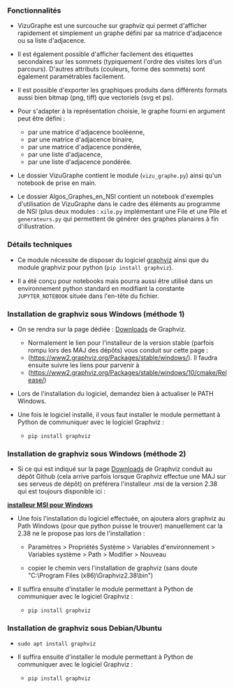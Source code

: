 ### Fonctionnalités
- VizuGraphe est une surcouche sur graphviz qui permet d'afficher rapidement et simplement un graphe défini par sa matrice d'adjacence ou sa liste d'adjacence.

- Il est également possible d'afficher facilement des étiquettes secondaires sur les sommets (typiquement l'ordre des visites lors d'un parcours). D'autres attributs (couleurs, forme des sommets) sont également paramétrables facilement.

- Il est possible d'exporter les graphiques produits dans différents formats aussi bien bitmap (png, tiff) que vectoriels (svg et ps).

- Pour s'adapter à la représentation choisie, le graphe fourni en argument peut être défini :
	- par une matrice d'adjacence booléenne,
	- par une matrice d'adjacence binaire,
	- par une matrice d'adjacence pondérée,
	- par une liste d'adjacence,
	- par une liste d'adjacence pondérée.
	
- Le dossier VizuGraphe contient le module (`vizu_graphe.py`) ainsi qu'un notebook de prise en main.
	
- Le dossier Algos_Graphes_en_NSI contient un notebook d'exemples d'utilisation de VizuGraphe dans le cadre des éléments au programme de NSI (plus deux modules : `xile.py` implémentant une File et une Pile et `generateurs.py` qui permettent de générer des graphes planaires à fin d'illustration.

### Détails techniques

- Ce module nécessite de disposer du logiciel [graphviz](https://graphviz.org/download/) ainsi que du module graphviz pour python (`pip install graphviz`).


- Il a été conçu pour notebooks mais pourra aussi être utilisé dans un environnement python standard en modifiant la constante `JUPYTER_NOTEBOOK` située dans l'en-tête du fichier.

### Installation de graphviz sous Windows (méthode 1)

- On se rendra sur la page dédiée : [Downloads](https://graphviz.org/download/) de Graphviz.

	- Normalement le lien pour l'installeur de la version stable (parfois rompu lors des MAJ des dépôts) vous conduit sur cette page :
	- (https://www2.graphviz.org/Packages/stable/windows/). Il faudra ensuite suivre les liens pour parvenir à 
	- (https://www2.graphviz.org/Packages/stable/windows/10/cmake/Release/)

- Lors de l'installation du logiciel, demandez bien à actualiser le PATH Windows.

- Une fois le logiciel installé, il vous faut installer le module permettant à Python de communiquer avec le logiciel Graphviz :

	- `pip install graphviz`
	
### Installation de graphviz sous Windows (méthode 2)

- Si ce qui est indiqué sur la page [Downloads](https://graphviz.org/download/) de Graphviz conduit au dépôt Github (cela arrive parfois lorsque Graphviz effectue une MAJ sur ses serveus de dépôt) on préférera l'installeur .msi de la version 2.38 qui est toujours disponible ici :  

**[installeur MSI pour Windows](https://graphviz.gitlab.io/_pages/Download/Download_windows.html)** 


- Une fois l'installation du logiciel effectuée, on ajoutera alors graphviz au Path Windows (pour que python puisse le trouver) manuellement car la 2.38 ne le propose pas lors de l'installation :

	- Paramètres > Propriétés Système > Variables d'environnement > Variables système > Path > Modifier > Nouveau 
	
	- copier le chemin vers l'installation de graphviz (sans doute "C:\Program Files (x86)\Graphviz2.38\bin")
	
- Il suffira ensuite d'installer le module permettant à Python de communiquer avec le logiciel Graphviz :

	- `pip install graphviz`
    
### Installation de graphviz sous Debian/Ubuntu

- `sudo apt install graphviz`

- Il suffira ensuite d'installer le module permettant à Python de communiquer avec le logiciel Graphviz :

	- `pip install graphviz`

